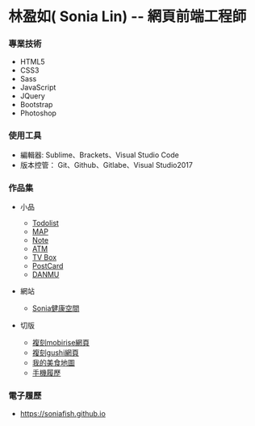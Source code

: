 # 林盈如( Sonia Lin) -- 網頁前端工程師

### 專業技術
* HTML5
* CSS3
* Sass
* JavaScript
* JQuery
* Bootstrap
* Photoshop

### 使用工具
* 編輯器: Sublime、Brackets、Visual Studio Code
* 版本控管： Git、Github、Gitlabe、Visual Studio2017

### 作品集
* 小品
  * [Todolist](https://soniafish.github.io/work3/todoList.html)
  * [MAP](http://handoutdoc.org/static/tinaWeb/geocoder/geocoder.html)
  * [Note](https://soniafish.github.io/work3/note.html)  
  * [ATM](https://soniafish.github.io/work3/atm.html)  
  * [TV Box](https://soniafish.github.io/work3/TV.html)  
  * [PostCard](https://soniafish.github.io/work3/canvas/canvas.html)
  * [DANMU](https://soniafish.github.io/work3/danmu/danmu.html)
* 網站
  * [Sonia健康空間](http://handoutdoc.org/static/tinaWeb/health/health/index.html)
  
* 切版
  * [複刻mobirise網頁](https://soniafish.github.io/page/mobirise.html)
  * [複刻gushi網頁](https://soniafish.github.io/page/gushi.html)
  * [我的美食地圖](https://soniafish.github.io/page/foodMap.html)
  * [手機履歷](https://soniafish.github.io/page/iphone.html)
  
### 電子履歷
* <https://soniafish.github.io>
  
